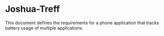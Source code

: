 # Joshua-Treff
This document defines the requirements for a phone application that tracks battery usage of multiple applications. 

